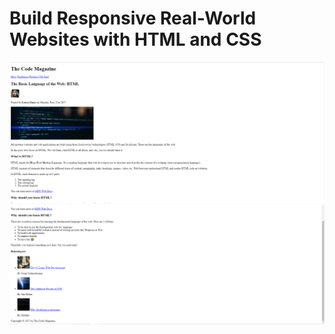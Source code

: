 # Build Responsive Real-World Websites with HTML and CSS

![Screenshot](./Capture.PNG)
![Screenshot](./Capture2.PNG)
